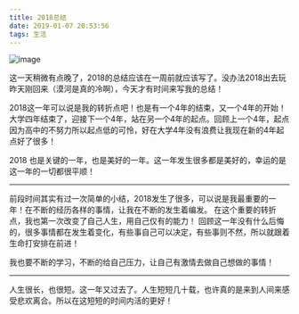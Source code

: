 ```yaml
---
title: 2018总结
date: 2019-01-07 20:53:56
tags: 生活
---
```


![image](https://images.pexels.com/photos/374006/pexels-photo-374006.jpeg?auto=compress&cs=tinysrgb&dpr=1&w=500)

这一天稍微有点晚了，2018的总结应该在一周前就应该写了。没办法2018出去玩昨天刚回来（漠河是真的冷啊），今天才有时间来写我的总结！

2018这一年可以说是我的转折点吧！也是有一个4年的结束，又一个4年的开始！
大学四年结束了，迎接下一个4年，站在另一个4年的起点。回顾上一个4年，起点因为高中的不努力所以起点低的可怜，好在大学4年没有浪费让我现在新的4年起点好了很多！

2018 也是关键的一年，也是美好的一年。这一年发生很多都是美好的，幸运的是这一年的一切都很平顺！

---
前段时间其实有过一次简单的小结，2018发生了很多，可以说是我最重要的一年！在不断的经历各样的事情，让我在不断的发生着编发。
在这个重要的转折点，我也第一次改变了自己人生，用自己仅有的能力！
回顾这一年没有什么后悔的，很多事情都在发生着变化，有些事自己可以决定，有些事则不然，所以就跟着生命打安排在前进！

我也要不断的学习，不断的给自己压力，让自己有激情去做自己想做的事情！

---
人生很长，也很短。这一年又过去了。人生短短几十载，也许真的是来到人间来感受悲欢离合。所以在这短短的时间内活的更好！

